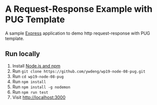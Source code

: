# A Request-Response Example with PUG Template

A sample [Express](http://expressjs.com/) application to demo http request-response with PUG template.

## Run locally

1. Install [Node.js and npm](https://nodejs.org/)
1. Run `git clone https://github.com/ywdeng/wp19-node-08-pug.git`
1. Run `cd wp19-node-08-pug`
1. Run `npm install`
1. Run `npm install -g nodemon`
1. Run `npm run test`
1. Visit [http://localhost:3000](http://localhost:3000)
